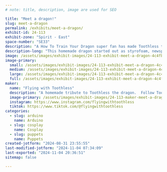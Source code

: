 ```yaml
---
# note: title, description, image are used for SEO

title: "Meet a dragon!"
slug: meet-a-dragon
permalink: /exhibits/meet-a-dragon/
exhibit-id: 24-113
exhibit-zone: "Spirit - East"
space-number: "SE33"
description: "A How To Train Your Dragon super fan has made Toothless the dragon!"
description-long: "This homemade dragon started out as styrofoam, newspaper, and 200 lbs of clay!  Now he can’t wait to smile for photos and make new friends at Maker Faire!"
image: /assets/images/exhibit-images/24-113-exhibit-meet-a-dragon-4c4fbe77-7201-403d-8c61-a6f56b620474-large.jpeg
image-primary: 
  small: /assets/images/exhibit-images/24-113-exhibit-meet-a-dragon-4c4fbe77-7201-403d-8c61-a6f56b620474-small.jpeg
  medium: /assets/images/exhibit-images/24-113-exhibit-meet-a-dragon-4c4fbe77-7201-403d-8c61-a6f56b620474-medium.jpeg
  large: /assets/images/exhibit-images/24-113-exhibit-meet-a-dragon-4c4fbe77-7201-403d-8c61-a6f56b620474-large.jpeg
  full: /assets/images/exhibit-images/24-113-exhibit-meet-a-dragon-4c4fbe77-7201-403d-8c61-a6f56b620474-full.jpeg
maker: 
  name: "Flying with Toothless"
  description: "A homemade tribute to Toothless the dragon.  Follow Toothless’ adventures online @FlyingWithToothless."
  image-primary: /assets/images/exhibit-images/24-113-maker-meet-a-dragon-6e65458d-4a01-4e5d-8164-1c44fe3cf9c6-medium.jpeg
  instagram: https://www.instagram.com/flyingwithtoothless
  tiktok: https://www.tiktok.com/@flyingwithtoothless
categories: 
  - slug: arduino
    name: Arduino
  - slug: cosplay
    name: Cosplay
  - slug: puppets
    name: Puppets
created-jotform: "2024-08-31 23:55:55"
last-modified-jotform: "2024-11-04 07:34:09"
last-exported: "2024-11-04 20:36:51"
sitemap: false

---
```

